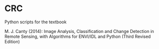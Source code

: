 CRC
===

Python scripts for the textbook

M. J. Canty (2014): Image Analysis, Classification and Change Detection in Remote Sensing, 
with Algorithms for ENVI/IDL and Python (Third Revised Edition)


